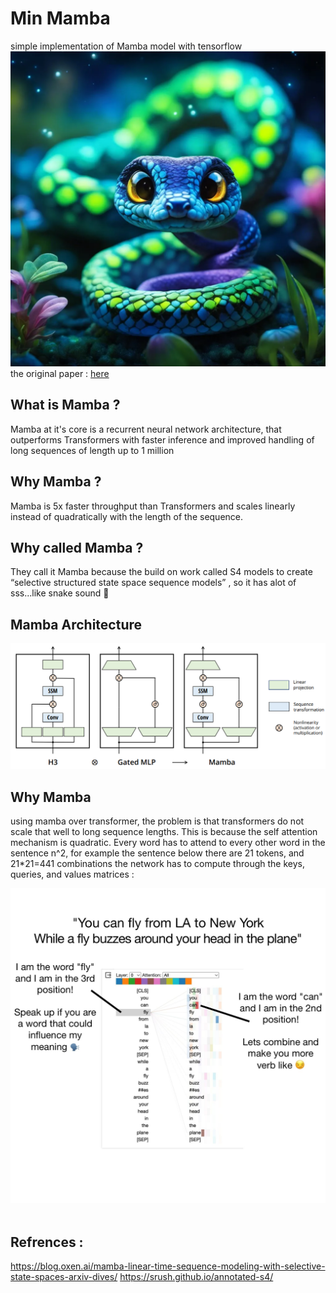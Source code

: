 # Min Mamba
simple implementation of Mamba model with tensorflow
<img src="assets/mamba.png"/>
the original paper : [here](https://arxiv.org/abs/2312.00752) 


## What is Mamba ? 
Mamba at it's core is a recurrent neural network architecture, that outperforms Transformers with faster inference and improved handling of long sequences of length up to 1 million

## Why Mamba ? 
Mamba is 5x faster throughput than Transformers and scales linearly instead of quadratically with the length of the sequence.

## Why called Mamba ?
They call it Mamba because the build on work called S4 models to create “selective structured state space sequence models” , so it has alot of sss...like snake sound 🐍

## Mamba Architecture
<img src="assets/mamba_architecture.png"/>

## Why Mamba
using mamba over transformer,
the problem is that transformers do not scale that well to long sequence lengths. This is because the self attention mechanism is quadratic. Every word has to attend to every other word in the sentence n^2,
for example the sentence below there are 21 tokens, and 21*21=441 combinations the network has to compute through the keys, queries, and values matrices : 

<img src="assets/attention.jpeg"/>
<br/><br/>

## Refrences : 
https://blog.oxen.ai/mamba-linear-time-sequence-modeling-with-selective-state-spaces-arxiv-dives/
https://srush.github.io/annotated-s4/
